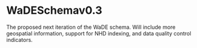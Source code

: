# WaDESchemav0.3
The proposed next iteration of the WaDE schema. Will include more geospatial information, support for NHD indexing, and data quality control indicators.
